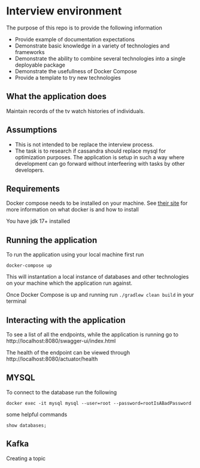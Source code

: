 # Interview environment

The purpose of this repo is to provide the following information
* Provide example of documentation expectations
* Demonstrate basic knowledge in a variety of technologies and frameworks
* Demonstrate the ability to combine several technologies into a single deployable package
* Demonstrate the usefullness of Docker Compose
* Provide a template to try new technologies

## What the application does
Maintain records of the tv watch histories of individuals. 

## Assumptions

* This is not intended to be replace the interview process.
* The task is to research if cassandra should replace mysql for optimization purposes.  The application is setup in such a way where development can go forward without interfeering with tasks by other developers.

## Requirements
Docker compose needs to be installed on your machine. See [their site](https://docs.docker.com/compose/) for more information on what docker is and how to install

You have jdk 17+ installed

## Running the application

To run the application using your local machine first run

`docker-compose up`

This will instantation a local instance of databases and other technologies on your machine which the application run against.

Once Docker Compose is up and running run
`./gradlew clean build` in your terminal

## Interacting with the application

To see a list of all the endpoints, while the application is running go to
http://localhost:8080/swagger-ui/index.html

The health of the endpoint can be viewed through http://localhost:8080/actuator/health

## MYSQL

To connect to the database run the following
```
docker exec -it mysql mysql --user=root --password=rootIsABadPassword
```

some helpful commands
```
show databases;
```


## Kafka

Creating a topic

